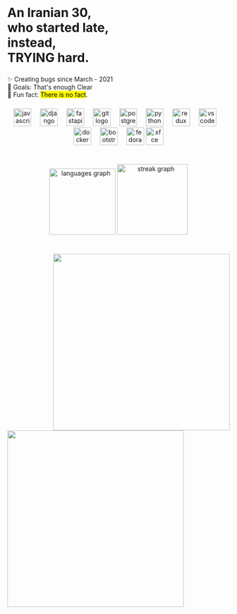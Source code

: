 <br clear="both">

<h1 align="left">An Iranian 30,<br>who started late,<br>instead,<br>TRYING hard.</h1>

###

<p align="left">✨ Creating bugs since  March - 2021<br>🎯 Goals: That's enough Clear <br>🎲 Fun fact: <mark>There is no fact</mark>.</p>

###

<div align="center">
  <img src="https://cdn.jsdelivr.net/gh/devicons/devicon/icons/javascript/javascript-original.svg" height="40" alt="javascript logo"  />
  <img width="12" />
  <!--<img src="https://cdn.jsdelivr.net/gh/devicons/devicon/icons/typescript/typescript-original.svg" height="40" alt="typescript logo"  />
  <img width="12" />
  <img src="https://cdn.jsdelivr.net/gh/devicons/devicon/icons/react/react-original.svg" height="40" alt="react logo"  />
  <img width="12" />
  <img src="https://skillicons.dev/icons?i=nextjs" height="40" alt="nextjs logo"  />
  <img width="12" />
  <img src="https://cdn.jsdelivr.net/gh/devicons/devicon/icons/nodejs/nodejs-original.svg" height="40" alt="nodejs logo"  />
  <img width="12" />-->
  
  <img src="https://skillicons.dev/icons?i=django" height="40" alt="django logo"  />
  <img width="12" />
  <img src="https://cdn.jsdelivr.net/gh/devicons/devicon/icons/fastapi/fastapi-original.svg" height="40" alt="fastapi logo"  />
  <img width="12" />
  <img src="https://cdn.jsdelivr.net/gh/devicons/devicon/icons/git/git-original.svg" height="40" alt="git logo"  />
  <img width="12" />
  <img src="https://cdn.jsdelivr.net/gh/devicons/devicon/icons/postgresql/postgresql-original.svg" height="40" alt="postgresql logo"  />
  <img width="12" />
  <img src="https://cdn.jsdelivr.net/gh/devicons/devicon/icons/python/python-original.svg" height="40" alt="python logo"  />
  <img width="12" />
  <img src="https://cdn.jsdelivr.net/gh/devicons/devicon/icons/redux/redux-original.svg" height="40" alt="redux logo"  />
  <img width="12" />
  <img src="https://cdn.jsdelivr.net/gh/devicons/devicon/icons/vscode/vscode-original.svg" height="40" alt="vscode logo"  />
  <img width="12" />
  <img src="https://cdn.jsdelivr.net/gh/devicons/devicon/icons/docker/docker-original.svg" height="40" alt="docker logo"  />
  <img width="12" />
  <img src="https://cdn.jsdelivr.net/gh/devicons/devicon/icons/bootstrap/bootstrap-original.svg" height="40" alt="bootstrap logo"  />
  <img width="12" />
  <img src="https://cdn.simpleicons.org/fedora/#51A2DA" height="40" alt="fedora logo"  />
  <img src="https://cdn.simpleicons.org/xfce/#2284F2" height="40" alt="xfce logo"  />
  
</div>

###

<br clear="both">

<div align="center">
  <!--  <img src="https://github-readme-stats.vercel.app/api?username=farshad-panahi&hide_title=false&hide_rank=false&show_icons=true&include_all_commits=true&count_private=true&disable_animations=false&theme=dracula&locale=en&hide_border=false&order=1" height="150" alt="stats graph"  />
  -->
  <img src="https://github-readme-stats.vercel.app/api/top-langs?username=farshad-panahi&locale=en&hide_title=false&layout=compact&card_width=320&langs_count=5&theme=dracula&hide_border=false&order=2" height="150" alt="languages graph"  />
  <img src="https://streak-stats.demolab.com?user=farshad-panahi&locale=en&mode=daily&hide_border=false&border_radius=10&date_format=[Y ]M j&order=3" height="160" alt="streak graph"  />
</div>

###


<br clear="both">

<img align="right" height="400" src="https://i.imgflip.com/4746la.jpg"  />

###

<img align="left" height="400" src="https://tenor.com/view/kitten-cat-typing-typing-cat-thank-goodness-gif-16601149.gif"  />

###
